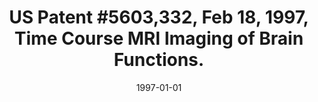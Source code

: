 ---
title: "US Patent #5603,332, Feb 18, 1997, Time Course MRI Imaging of Brain Functions."
date: 1997-01-01
authors_string: A. Jesmanowicz, Peter Bandettini, J. Hyde, E. Wong
authors:
   - A. Jesmanowicz
   - Peter Bandettini
   - J. Hyde
   - E. Wong
author_ids:
   - peter_bandettini
journal: ''
volume: 
issue: 
pages: 
book_title: ''
publisher: ''
abstract: ''
project_id: 
paper_url: 
doi: 
data_loc: ''
code_loc: ''
file: '/assets/publications//assets/publications/'
file_name: '/assets/publications/'
type: misc
pub_str: '(1997)'
layout: publication 
---